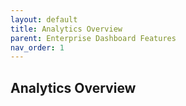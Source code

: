 ```yaml
---
layout: default
title: Analytics Overview
parent: Enterprise Dashboard Features
nav_order: 1
---
```


## Analytics Overview

